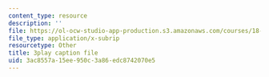 ```yaml
---
content_type: resource
description: ''
file: https://ol-ocw-studio-app-production.s3.amazonaws.com/courses/18-085-computational-science-and-engineering-i-fall-2008/3ac8557a15ee950c3a86edc8742070e5_tkyv1D1tZGg.srt
file_type: application/x-subrip
resourcetype: Other
title: 3play caption file
uid: 3ac8557a-15ee-950c-3a86-edc8742070e5
---
```

